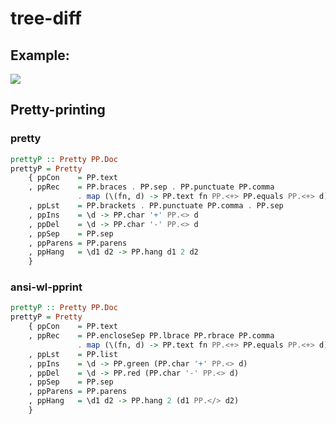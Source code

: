 # tree-diff

## Example:

![](https://raw.githubusercontent.com/phadej/tree-diff/master/cabal-diff.png)

## Pretty-printing

### pretty

```haskell
prettyP :: Pretty PP.Doc
prettyP = Pretty
    { ppCon    = PP.text
    , ppRec    = PP.braces . PP.sep . PP.punctuate PP.comma
               . map (\(fn, d) -> PP.text fn PP.<+> PP.equals PP.<+> d)
    , ppLst    = PP.brackets . PP.punctuate PP.comma . PP.sep
    , ppIns    = \d -> PP.char '+' PP.<> d
    , ppDel    = \d -> PP.char '-' PP.<> d
    , ppSep    = PP.sep
    , ppParens = PP.parens
    , ppHang   = \d1 d2 -> PP.hang d1 2 d2
    }
```

### ansi-wl-pprint

```haskell
prettyP :: Pretty PP.Doc
prettyP = Pretty
    { ppCon    = PP.text
    , ppRec    = PP.encloseSep PP.lbrace PP.rbrace PP.comma
               . map (\(fn, d) -> PP.text fn PP.<+> PP.equals PP.<+> d)
    , ppLst    = PP.list
    , ppIns    = \d -> PP.green (PP.char '+' PP.<> d)
    , ppDel    = \d -> PP.red (PP.char '-' PP.<> d)
    , ppSep    = PP.sep
    , ppParens = PP.parens
    , ppHang   = \d1 d2 -> PP.hang 2 (d1 PP.</> d2)
    }
```
